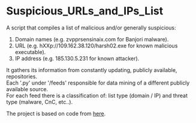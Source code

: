 # Suspicious_URLs_and_IPs_List
A script that compiles a list of malicious and/or generally suspicious:  
1. Domain names (e.g. zvpprsensinaix.com for Banjori malware).  
2. URL (e.g. hXXp://109.162.38.120/harsh02.exe for known malicious executable).  
3. IP address (e.g. 185.130.5.231 for known attacker).  

It gathers its information from constantly updating, publicly available, repositories.  
Each '.py' under '/feeds' responsible for data mining of a different publicly available source.  
For each feed there is a classification of: list type (domain / IP) and threat type (malware, CnC, etc..).  

The project is based on code from [here](https://github.com/stamparm/maltrail).
